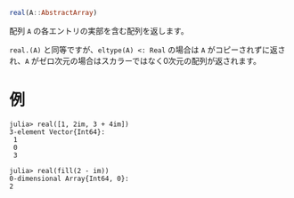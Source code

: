 ```julia
real(A::AbstractArray)
```

配列 `A` の各エントリの実部を含む配列を返します。

`real.(A)` と同等ですが、`eltype(A) <: Real` の場合は `A` がコピーされずに返され、`A` がゼロ次元の場合はスカラーではなく0次元の配列が返されます。

# 例

```jldoctest
julia> real([1, 2im, 3 + 4im])
3-element Vector{Int64}:
 1
 0
 3

julia> real(fill(2 - im))
0-dimensional Array{Int64, 0}:
2
```

